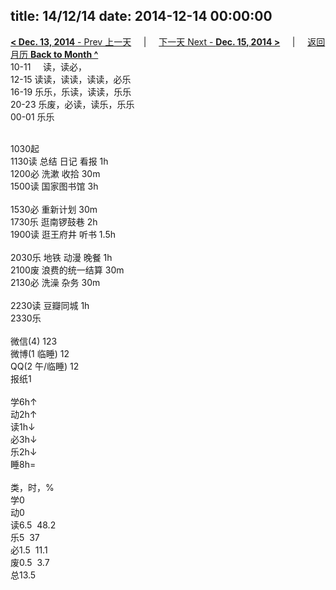 title: 14/12/14
date: 2014-12-14 00:00:00
---
[**< Dec. 13, 2014** - Prev 上一天](/lifelogs/2014/12/d13.html) &nbsp; &nbsp; | &nbsp; &nbsp; [下一天 Next - **Dec. 15, 2014 >**](/lifelogs/2014/12/d15.html) &nbsp; &nbsp; |  &nbsp; &nbsp; [返回月历 **Back to Month ^**](/lifelogs/2014/12/index.html)
<br/>10-11     读，读必，<br/>12-15 读读，读读，读读，必乐<br/>16-19 乐乐，乐读，读读，乐乐<br/>20-23 乐废，必读，读乐，乐乐<br/>00-01 乐乐<div><br/></div>1030起<br/>1130读 总结 日记 看报 1h<br/>1200必 洗漱 收拾 30m<br/>1500读 国家图书馆 3h<div><br/></div>1530必 重新计划 30m<br/>1730乐 逛南锣鼓巷 2h<br/>1900读 逛王府井 听书 1.5h<div><br/></div>2030乐 地铁 动漫 晚餐 1h<br/>2100废 浪费的统一结算 30m<br/>2130必 洗澡 杂务 30m<div><br/></div>2230读 豆瓣同城 1h<br/>2330乐<div><br/></div>微信(4) 123<br/>微博(1 临睡) 12<br/>QQ(2 午/临睡) 12<br/>报纸1<div><br/></div>学6h↑<br/>动2h↑<br/>读1h↓<br/>必3h↓<br/>乐2h↓<br/>睡8h=<div><br/></div>类，时，%<br/>学0<br/>动0<br/>读6.5  48.2<br/>乐5  37<br/>必1.5  11.1<br/>废0.5  3.7<br/>总13.5</div>